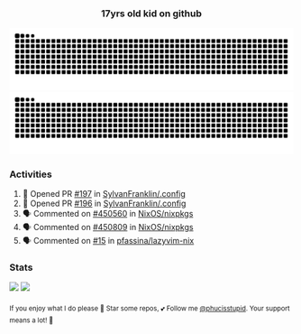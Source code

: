 <h3 align="center">17yrs old kid on github</h3>

![GitHub Contribution Grid Snake (Dark)](https://raw.githubusercontent.com/phucisstupid/phucisstupid/output/catppuccin-mocha.svg#gh-dark-mode-only)
![GitHub Contribution Grid Snake (Light)](https://raw.githubusercontent.com/phucisstupid/phucisstupid/output/github-contribution-grid-snake.svg#gh-light-mode-only)

### Activities

<!--START_SECTION:activity-->
1. 💪 Opened PR [#197](https://github.com/SylvanFranklin/.config/pull/197) in [SylvanFranklin/.config](https://github.com/SylvanFranklin/.config)
2. 💪 Opened PR [#196](https://github.com/SylvanFranklin/.config/pull/196) in [SylvanFranklin/.config](https://github.com/SylvanFranklin/.config)
3. 🗣 Commented on [#450560](https://github.com/NixOS/nixpkgs/pull/450560#issuecomment-3393998607) in [NixOS/nixpkgs](https://github.com/NixOS/nixpkgs)
4. 🗣 Commented on [#450809](https://github.com/NixOS/nixpkgs/pull/450809#issuecomment-3393974746) in [NixOS/nixpkgs](https://github.com/NixOS/nixpkgs)
5. 🗣 Commented on [#15](https://github.com/pfassina/lazyvim-nix/issues/15#issuecomment-3393904410) in [pfassina/lazyvim-nix](https://github.com/pfassina/lazyvim-nix)
<!--END_SECTION:activity-->

### Stats

<div>
  <img width=400 src="https://github-readme-stats.vercel.app/api?username=phucisstupid&show_icons=true&theme=catppuccin_mocha"/>
  <img width=400 src="https://github-readme-stats.vercel.app/api/top-langs?username=phucisstupid&layout=compact&theme=catppuccin_mocha&card_width=395"/>
</div>

<sub>If you enjoy what I do please 🌟 Star some repos, 💕 Follow me [@phucisstupid](https://github.com/phucisstupid). Your support means a lot! 🥰
